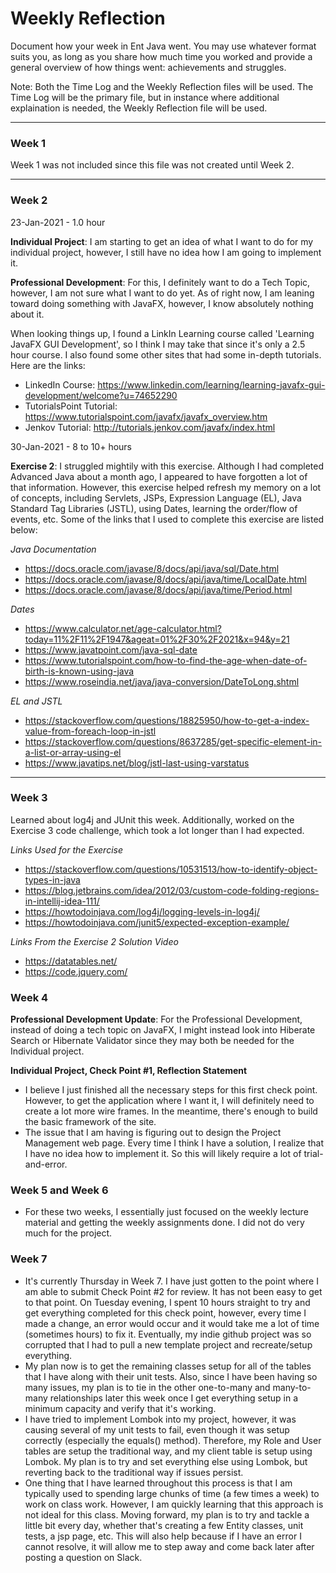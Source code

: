 # Weekly Reflection

Document how your week in Ent Java went. You may use whatever format suits you, as long as you share how much time you worked and provide a general overview of how things went: achievements and struggles.

Note: Both the Time Log and the Weekly Reflection files will be used.  The Time Log will be the primary file, but in instance where additional explaination is needed, the Weekly Reflection file will be used.

---

### Week 1

Week 1 was not included since this file was not created until Week 2.

---

### Week 2

23-Jan-2021 - 1.0 hour

**Individual Project**: I am starting to get an idea of what I want to do for my individual project, however, I still have no idea how I am going to implement it.

**Professional Development**: For this, I definitely want to do a Tech Topic, however, I am not sure what I want to do yet.  As of right now, I am leaning toward doing something with JavaFX, however, I know absolutely nothing about it.

When looking things up, I found a LinkIn Learning course called 'Learning JavaFX GUI Development', so I think I may take that since it's only a 2.5 hour course.  I also found some other sites that had some in-depth tutorials.  Here are the links:
* LinkedIn Course: https://www.linkedin.com/learning/learning-javafx-gui-development/welcome?u=74652290
* TutorialsPoint Tutorial: https://www.tutorialspoint.com/javafx/javafx_overview.htm
* Jenkov Tutorial: http://tutorials.jenkov.com/javafx/index.html

30-Jan-2021 - 8 to 10+ hours

**Exercise 2**: I struggled mightily with this exercise.  Although I had completed Advanced Java about a month ago, I appeared to have forgotten a lot of that information. However, this exercise helped refresh my memory on a lot of concepts, including Servlets, JSPs, Expression Language (EL), Java Standard Tag Libraries (JSTL), using Dates, learning the order/flow of events, etc.  Some of the links that I used to complete this exercise are listed below:

*Java Documentation*
* https://docs.oracle.com/javase/8/docs/api/java/sql/Date.html
* https://docs.oracle.com/javase/8/docs/api/java/time/LocalDate.html
* https://docs.oracle.com/javase/8/docs/api/java/time/Period.html

*Dates*
* https://www.calculator.net/age-calculator.html?today=11%2F11%2F1947&ageat=01%2F30%2F2021&x=94&y=21
* https://www.javatpoint.com/java-sql-date
* https://www.tutorialspoint.com/how-to-find-the-age-when-date-of-birth-is-known-using-java
* https://www.roseindia.net/java/java-conversion/DateToLong.shtml

*EL and JSTL*
* https://stackoverflow.com/questions/18825950/how-to-get-a-index-value-from-foreach-loop-in-jstl
* https://stackoverflow.com/questions/8637285/get-specific-element-in-a-list-or-array-using-el
* https://www.javatips.net/blog/jstl-last-using-varstatus

---

### Week 3

Learned about log4j and JUnit this week.  Additionally, worked on the Exercise 3 code challenge, which took a lot longer than I had expected.

*Links Used for the Exercise*
* https://stackoverflow.com/questions/10531513/how-to-identify-object-types-in-java
* https://blog.jetbrains.com/idea/2012/03/custom-code-folding-regions-in-intellij-idea-111/
* https://howtodoinjava.com/log4j/logging-levels-in-log4j/
* https://howtodoinjava.com/junit5/expected-exception-example/

*Links From the Exercise 2 Solution Video*
* https://datatables.net/
* https://code.jquery.com/

### Week 4

**Professional Development Update**: For the Professional Development, instead of doing a tech topic on JavaFX, I might instead look into Hiberate Search or Hibernate Validator since they may both be needed for the Individual project.

**Individual Project, Check Point #1, Reflection Statement**

- I believe I just finished all the necessary steps for this first check point.  However, to get the application where I want it, I will definitely need to create a lot more wire frames.  In the meantime, there's enough to build the basic framework of the site.
- The issue that I am having is figuring out to design the Project Management web page.  Every time I think I have a solution, I realize that I have no idea how to implement it.  So this will likely require a lot of trial-and-error.

### Week 5 and Week 6

- For these two weeks, I essentially just focused on the weekly lecture material and getting the weekly assignments done.  I did not do very much for the project.

### Week 7

- It's currently Thursday in Week 7.  I have just gotten to the point where I am able to submit Check Point #2 for review.  It has not been easy to get to that point.  On Tuesday evening, I spent 10 hours straight to try and get everything completed for this check point, however, every time I made a change, an error would occur and it would take me a lot of time (sometimes hours) to fix it.  Eventually, my indie github project was so corrupted that I had to pull a new template project and recreate/setup everything.
- My plan now is to get the remaining classes setup for all of the tables that I have along with their unit tests.  Also, since I have been having so many issues, my plan is to tie in the other one-to-many and many-to-many relationships later this week once I get everything setup in a minimum capacity and verify that it's working.
- I have tried to implement Lombok into my project, however, it was causing several of my unit tests to fail, even though it was setup correctly (especially the equals() method).  Therefore, my Role and User tables are setup the traditional way, and my client table is setup using Lombok.  My plan is to try and set everything else using Lombok, but reverting back to the traditional way if issues persist.
- One thing that I have learned throughout this process is that I am typically used to spending large chunks of time (a few times a week) to work on class work.  However, I am quickly learning that this approach is not ideal for this class.  Moving forward, my plan is to try and tackle a little bit every day, whether that's creating a few Entity classes, unit tests, a jsp page, etc.  This will also help because if I have an error I cannot resolve, it will allow me to step away and come back later after posting a question on Slack.
